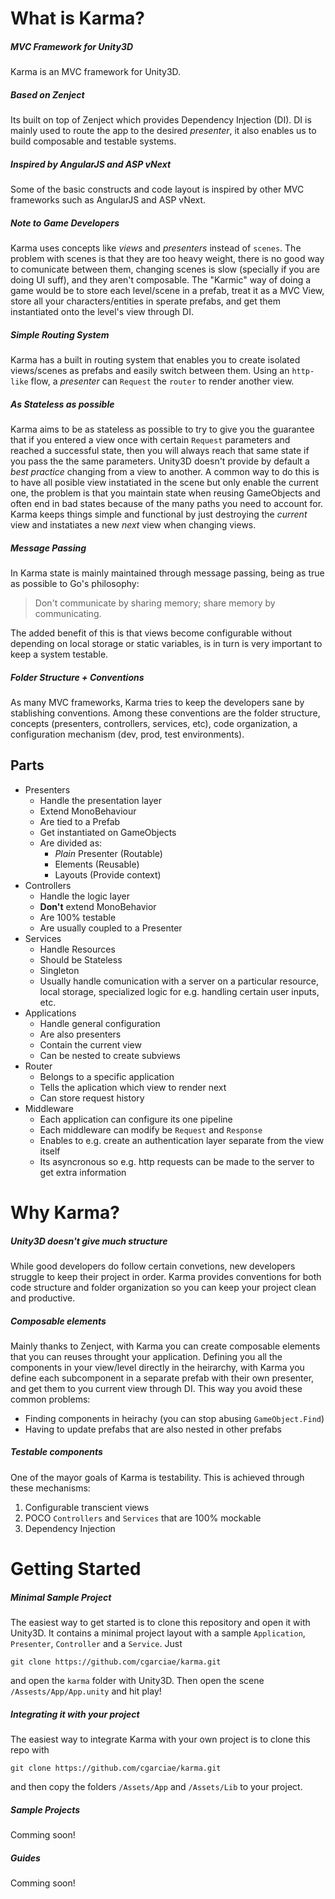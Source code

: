 # What is Karma?
##### MVC Framework for Unity3D
Karma is an MVC framework for Unity3D.

##### Based on Zenject
Its built on top of Zenject which provides Dependency Injection (DI). DI is mainly used to route the app to the desired *presenter*, it also enables us to build composable and testable systems.

##### Inspired by AngularJS and ASP vNext
Some of the basic constructs and code layout is inspired by other MVC frameworks such as AngularJS and ASP vNext.

##### Note to Game Developers
Karma uses concepts like *views* and *presenters* instead of `scenes`. The problem with scenes is that they are too heavy weight, there is no good way to comunicate between them, changing scenes is slow (specially if you are doing UI suff), and they aren't composable. 
The "Karmic" way of doing a game would be to store each level/scene in a prefab, treat it as a MVC View, store all your characters/entities in sperate prefabs, and get them instantiated onto the level's view through DI.

##### Simple Routing System
Karma has a built in routing system that enables you to create isolated views/scenes as prefabs and easily switch between them. Using an `http-like` flow, a *presenter* can `Request` the `router` to render another view.

##### As Stateless as possible
Karma aims to be as stateless as possible to try to give you the guarantee that if you entered a view once with certain `Request` parameters and reached a successful state, then you will always reach that same state if you pass the the same parameters. Unity3D doesn't provide by default a *best practice* changing from a view to another. A common way to do this is to have all posible view instatiated in the scene but only enable the current one, the problem is that you maintain state when reusing GameObjects and often end in bad states because of the many paths you need to account for. Karma keeps things simple and functional by just destroying the *current* view and instatiates a new *next* view when changing views.

##### Message Passing
In Karma state is mainly maintained through message passing, being as true as possible to Go's philosophy:

>Don't communicate by sharing memory; share memory by communicating.

The added benefit of this is that views become configurable without depending on local storage or static variables, is in turn is very important to keep a system testable.

##### Folder Structure + Conventions
As many MVC frameworks, Karma tries to keep the developers sane by stablishing conventions. Among these conventions are the folder structure, concepts (presenters, controllers, services, etc), code organization, a configuration mechanism (dev, prod, test environments).

## Parts
* Presenters
    - Handle the presentation layer
    - Extend MonoBehaviour
    - Are tied to a Prefab
    - Get instantiated on GameObjects
    - Are divided as:
        + *Plain* Presenter (Routable)
        + Elements (Reusable)
        + Layouts (Provide context)
* Controllers
    - Handle the logic layer
    - **Don't** extend MonoBehavior
    - Are 100% testable
    - Are usually coupled to a Presenter
* Services
    - Handle Resources
    - Should be Stateless
    - Singleton
    - Usually handle comunication with a server on a particular resource, local storage, specialized logic for e.g. handling certain user inputs, etc.
* Applications
    - Handle general configuration
    - Are also presenters
    - Contain the current view
    - Can be nested to create subviews
* Router
    - Belongs to a specific application
    - Tells the aplication which view to render next
    - Can store request history
* Middleware
    - Each application can configure its one pipeline
    - Each middleware can modify be `Request` and `Response`
    - Enables to e.g. create an authentication layer separate from the view itself
    - Its asyncronous so e.g. http requests can be made to the server to get extra information

# Why Karma?
##### Unity3D doesn't give much structure
While good developers do follow certain convetions, new developers struggle to keep their project in order. Karma provides conventions for both code structure and folder organization so you can keep your project clean and productive.
##### Composable elements
Mainly thanks to Zenject, with Karma you can create composable elements that you can reuses throught your application. Defining you all the components in your view/level directly in the heirarchy, with Karma you define each subcomponent in a separate prefab with their own presenter, and get them to you current view through DI. This way you avoid these common problems:
* Finding components in heirachy (you can stop abusing `GameObject.Find`)
* Having to update prefabs that are also nested in other prefabs

##### Testable components
One of the mayor goals of Karma is testability. This is achieved through these mechanisms:

1. Configurable transcient views
2. POCO `Controllers` and `Services` that are 100% mockable
3. Dependency Injection

# Getting Started
##### Minimal Sample Project
The easiest way to get started is to clone this repository and open it with Unity3D. It contains a minimal project layout with a sample `Application`, `Presenter`, `Controller` and a `Service`. Just

```
git clone https://github.com/cgarciae/karma.git
```

and open the `karma` folder with Unity3D. Then open the scene `/Assests/App/App.unity` and hit play!

##### Integrating it with your project
The easiest way to integrate Karma with your own project is to clone this repo with

```
git clone https://github.com/cgarciae/karma.git
```

and then copy the folders `/Assets/App` and `/Assets/Lib` to your project.

##### Sample Projects
Comming soon!

##### Guides
Comming soon!

